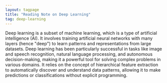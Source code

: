 ```yaml
---
layout: tagpage
title: "Reading Note on Deep Learning"
tag: deep-learning
---
```


Deep learning is a subset of machine learning, which is a type of artificial intelligence (AI). It involves training artificial neural networks with many layers (hence "deep") to learn patterns and representations from large datasets. Deep learning has been particularly successful in tasks like image and speech recognition, natural language processing, and autonomous decision-making, making it a powerful tool for solving complex problems in various domains. It relies on the concept of hierarchical feature extraction to automatically discover and understand data patterns, allowing it to make predictions or classifications without explicit programming.

